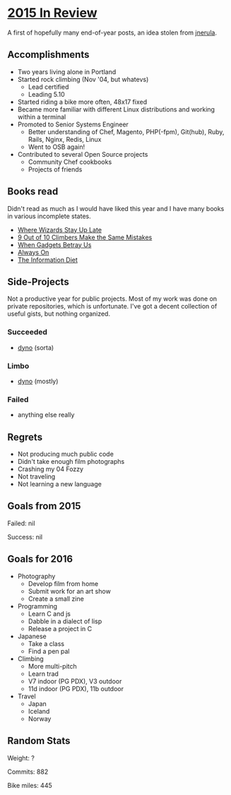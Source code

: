 # [2015 In Review](/yearly)

A first of hopefully many end-of-year posts, an idea stolen from [jnerula](http://qpfiffer.com/posts/2015-01-01-2014_in_review).

## Accomplishments

* Two years living alone in Portland
* Started rock climbing (Nov '04, but whatevs)
    * Lead certified
    * Leading 5.10
* Started riding a bike more often, 48x17 fixed
* Became more familiar with different Linux distributions and working within a terminal
* Promoted to Senior Systems Engineer
    * Better understanding of Chef, Magento, PHP(-fpm), Git(hub), Ruby, Rails, Nginx, Redis, Linux
    * Went to OSB again!
* Contributed to several Open Source projects
    * Community Chef cookbooks
    * Projects of friends

## Books read
Didn't read as much as I would have liked this year and I have many books in various incomplete states.

* [Where Wizards Stay Up Late](http://amzn.com/0684832674)
* [9 Out of 10 Climbers Make the Same Mistakes](http://amzn.com/095642810X)
* [When Gadgets Betray Us](http://amzn.com/0465031382)
* [Always On](http://amzn.com/0306819600)
* [The Information Diet](http://amzn.com/1491933399)

## Side-Projects
Not a productive year for public projects. Most of my work was done on private repositories, which is unfortunate. I've got a decent collection of useful gists, but nothing organized.

### Succeeded
* [dyno](https://github.com/colby/dyno) (sorta)
### Limbo
* [dyno](https://github.com/colby/dyno) (mostly)
### Failed
* anything else really

## Regrets

* Not producing much public code
* Didn't take enough film photographs
* Crashing my 04 Fozzy
* Not traveling 
* Not learning a new language
 
## Goals from 2015

Failed: nil

Success: nil

## Goals for 2016

* Photography
    * Develop film from home
    * Submit work for an art show
    * Create a small zine
* Programming
    * Learn C and js
    * Dabble in a dialect of lisp
    * Release a project in C
* Japanese
    * Take a class
    * Find a pen pal
* Climbing
    * More multi-pitch
    * Learn trad
    * V7 indoor (PG PDX), V3 outdoor
    * 11d indoor (PG PDX), 11b outdoor
* Travel
    * Japan
    * Iceland
    * Norway

## Random Stats
Weight: ?

Commits: 882

Bike miles: 445
